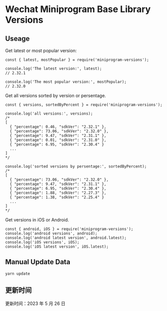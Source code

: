 
# Wechat Miniprogram Base Library Versions

## Useage

Get latest or most popular version:

```;
const { latest, mostPopular } = require('miniprogram-versions');

console.log('The latest version:', latest);
// 2.32.1

console.log('The most popular version:', mostPopular);
// 2.32.0

```

Get all versions sorted by version or persentage.

```
const { versions, sortedByPercent } = require('miniprogram-versions');

console.log('all versions:', versions);
/*
[
  { "percentage": 0.46, "sdkVer": "2.32.1" },
  { "percentage": 73.06, "sdkVer": "2.32.0" },
  { "percentage": 9.47, "sdkVer": "2.31.1" },
  { "percentage": 0.01, "sdkVer": "2.31.0" },
  { "percentage": 6.95, "sdkVer": "2.30.4" }
  ...
]
*/

console.log('sorted versions by persentage:', sortedByPercent);
/*
[
  { "percentage": 73.06, "sdkVer": "2.32.0" },
  { "percentage": 9.47, "sdkVer": "2.31.1" },
  { "percentage": 6.95, "sdkVer": "2.30.4" },
  { "percentage": 1.88, "sdkVer": "2.27.3" },
  { "percentage": 1.38, "sdkVer": "2.25.4" }
  ...
]
*/
```

Get versions in iOS or Android.

```
const { android, iOS } = require('miniprogram-versions');
console.log('android versions', android);
console.log('android latest version', android.latest);
console.log('iOS versions', iOS);
console.log('iOS latest version', iOS.latest);
```

## Manual Update Data

```
yarn update
```

## 更新时间

更新时间：2023 年 5 月 26 日
